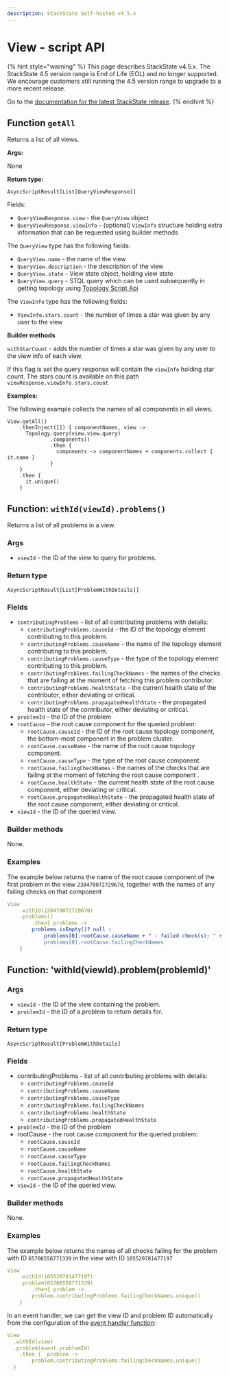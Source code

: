 ```yaml
---
description: StackState Self-hosted v4.5.x
---
```


# View - script API

{% hint style="warning" %}
This page describes StackState v4.5.x.
The StackState 4.5 version range is End of Life (EOL) and no longer supported. We encourage customers still running the 4.5 version range to upgrade to a more recent release.

Go to the [documentation for the latest StackState release](https://docs.stackstate.com/develop/reference/scripting/script-apis/view).
{% endhint %}

## Function `getAll`

Returns a list of all views.

**Args:**

None

**Return type:**

`AsyncScriptResult[List[QueryViewResponse]]`

Fields:

* `QueryViewResponse.view` - the `QueryView` object
* `QueryViewResponse.viewInfo` - \(optional\) `ViewInfo` structure holding extra information that can be requested using builder methods

The `QueryView` type has the following fields:

* `QueryView.name` - the name of the view
* `QueryView.description` - the description of the view
* `QueryView.state` - View state object, holding view state
* `QueryView.query` - STQL query which can be used subsequently in getting topology using [Topology Script Api](topology.md)

The `ViewInfo` type has the following fields:

* `ViewInfo.stars.count` - the number of times a star was given by any user to the view

**Builder methods**

`withStarCount` - adds the number of times a star was given by any user to the view info of each view.

If this flag is set the query response will contain the `viewInfo` holding star count. The stars count is available on this path `viewResponse.viewInfo.stars.count`

**Examples:**

The following example collects the names of all components in all views.

```text
View.getAll()
    .thenInject([]) { componentNames, view ->
      Topology.query(view.view.query)
              .components()
              .then {
                components -> componentNames + components.collect { it.name }                  
              }
    }
    .then {
      it.unique()
    }
```

## Function: `withId(viewId).problems()`

Returns a list of all problems in a view.

### Args

* `viewId` - the ID of the view to query for problems.

### Return type

`AsyncScriptResult[List[ProblemWithDetails]]`

### Fields

* `contributingProblems` - list of all contributing problems with details: 
  * `contributingProblems.causeId` - the ID of the topology element contributing to this problem.
  * `contributingProblems.causeName` - the name of the topology element contributing to this problem.
  * `contributingProblems.causeType` - the type of the topology element contributing to this problem.
  * `contributingProblems.failingCheckNames` - the names of the checks that are failing at the moment of fetching this problem contributor.
  * `contributingProblems.healthState` - the current health state of the contributor, either deviating or critical.
  * `contributingProblems.propagatedHealthState` - the propagated health state of the contributor, either deviating or critical.
* `problemId` - the ID of the problem
* `rootCause` - the root cause component for the queried problem:
    * `rootCause.causeId` - the ID of the root cause topology component, the bottom-most component in the problem cluster.
    * `rootCause.causeName` - the name of the root cause topology component.
    * `rootCause.causeType` - the type of the root cause component.
    * `rootCause.failingCheckNames` - the names of the checks that are failing at the moment of fetching the root cause component .
    * `rootCause.healthState` - the current health state of the root cause component, either deviating or critical.
    * `rootCause.propagatedHealthState` - the propagated health state of the root cause component, either deviating or critical.
* `viewId` - the ID of the queried view.

### Builder methods

None.

### Examples

The example below returns the name of the root cause component of the first problem in the view `230470072729670`, together with the names of any failing checks on that component

```yaml
View
    .withId(230470072729670)  
    .problems()
        .then{ problems ->       
        problems.isEmpty()? null : 
            problems[0].rootCause.causeName + " - failed check(s): " +
            problems[0].rootCause.failingCheckNames
    }
```

## Function: 'withId(viewId).problem(problemId)'

### Args

* `viewId` - the ID of the view containing the problem.
* `problemId` - the ID of a problem to return details for.

### Return type

`AsyncScriptResult[ProblemWithDetails]`

### Fields

* contributingProblems - list of all contributing problems with details: 
    * `contributingProblems.causeId`
    * `contributingProblems.causeName`
    * `contributingProblems.causeType`
    * `contributingProblems.failingCheckNames`
    * `contributingProblems.healthState`
    * `contributingProblems.propagatedHealthState`
* `problemId` - the ID of the problem
* rootCause - the root cause component for the queried problem:
    * `rootCause.causeId`
    * `rootCause.causeName`
    * `rootCause.causeType`
    * `rootCause.failingCheckNames`
    * `rootCause.healthState`
    * `rootCause.propagatedHealthState`
* `viewId` - the ID of the queried view.

### Builder methods

None.

### Examples

The example below returns the names of all checks failing for the problem with ID `65706558771339` in the view with ID `105520781477197`

```yaml
View
    .withId(105520781477197)  
    .problem(65706558771339)  
        .then{ problem ->       
        problem.contributingProblems.failingCheckNames.unique()
    }
```

In an event handler, we can get the view ID and problem ID automatically from the configuration of the [event handler function](/develop/developer-guides/custom-functions/event-handler-functions.md):

```yaml
View
  .withId(view)
  .problem(event.problemId)
    .then {  problem ->       
        problem.contributingProblems.failingCheckNames.unique()
  }
```
